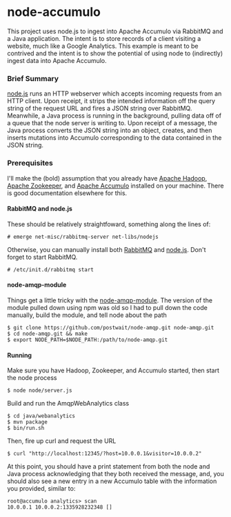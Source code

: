 node-accumulo
=============

This project uses node.js to ingest into Apache Accumulo via RabbitMQ and a Java application. The intent is to store records of a client visiting a website, much like a Google Analytics. This example is meant to be contrived and the intent is to show the potential of using node to (indirectly) ingest data into Apache Accumulo. 

### Brief Summary

[node.js][] runs an HTTP webserver which accepts incoming requests from an HTTP client. Upon receipt, it strips the intended information off the query string of the request URL and fires a JSON string over RabbitMQ. Meanwhile, a Java process is running in the background, pulling data off of a queue that the node server is writing to. Upon receipt of a message, the Java process converts the JSON string into an object, creates, and then inserts mutations into Accumulo corresponding to the data contained in the JSON string.

### Prerequisites

I'll make the (bold) assumption that you already have [Apache Hadoop][], [Apache Zookeeper][], and [Apache Accumulo][] installed on your machine. There is good documentation elsewhere for this.

#### RabbitMQ and node.js

These should be relatively straightfoward, something along the lines of:

    # emerge net-misc/rabbitmq-server net-libs/nodejs

Otherwise, you can manually install both [RabbitMQ][] and [node.js][]. Don't forget to start RabbitMQ.

    # /etc/init.d/rabbitmq start

#### node-amqp-module

Things get a little tricky with the [node-amqp-module][]. The version of the module pulled down using npm was old so I had to pull down the code manually, build the module, and tell node about the path

    $ git clone https://github.com/postwait/node-amqp.git node-amqp.git
    $ cd node-amqp.git && make
    $ export NODE_PATH=$NODE_PATH:/path/to/node-amqp.git

#### Running

Make sure you have Hadoop, Zookeeper, and Accumulo started, then start the node process

    $ node node/server.js

Build and run the AmqpWebAnalytics class

    $ cd java/webanalytics
    $ mvn package
    $ bin/run.sh

Then, fire up curl and request the URL

    $ curl "http://localhost:12345/?host=10.0.0.1&visitor=10.0.0.2"

At this point, you should have a print statement from both the node and Java process acknowledging that they both received the message, and, you should also see a new entry in a new Accumulo table with the information you provided, similar to:

    root@accumulo analytics> scan
    10.0.0.1 10.0.0.2:1335928232348 []

[RabbitMQ]: http://www.rabbitmq.com/ "RabbitMQ"
[node.js]: http://nodejs.org/       "node.js"
[node-amqp-module]: https://github.com/postwait/node-amqp "node-amqp module"
[Apache Hadoop]: http://hadoop.apache.org/common/docs/r0.20.2/quickstart.html#PseudoDistributed "Apache Hadoop"
[Apache Zookeeper]: http://zookeeper.apache.org/doc/r3.3.1/zookeeperStarted.html "Apache Zookeeper"
[Apache Accumulo]: http://accumulo.apache.org/1.4/user_manual/Administration.html "Apache Accumulo"
